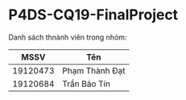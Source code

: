 # P4DS-CQ19-FinalProject

Danh sách thnành viên trong nhóm:

| MSSV | Tên |
| - | - |
| 19120473 | Phạm Thành Đạt |
| 19120684 | Trần Bảo Tín |
